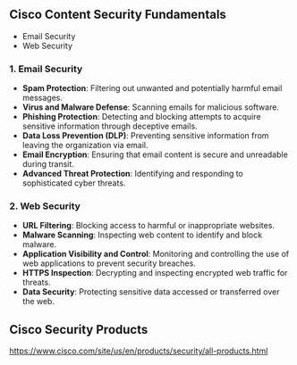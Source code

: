 ## Cisco Content Security Fundamentals
- Email Security
- Web Security


### 1. Email Security
- **Spam Protection**: Filtering out unwanted and potentially harmful email messages.
- **Virus and Malware Defense**: Scanning emails for malicious software.
- **Phishing Protection**: Detecting and blocking attempts to acquire sensitive information through deceptive emails.
- **Data Loss Prevention (DLP)**: Preventing sensitive information from leaving the organization via email.
- **Email Encryption**: Ensuring that email content is secure and unreadable during transit.
- **Advanced Threat Protection**: Identifying and responding to sophisticated cyber threats.

### 2. Web Security
- **URL Filtering**: Blocking access to harmful or inappropriate websites.
- **Malware Scanning**: Inspecting web content to identify and block malware.
- **Application Visibility and Control**: Monitoring and controlling the use of web applications to prevent security breaches.
- **HTTPS Inspection**: Decrypting and inspecting encrypted web traffic for threats.
- **Data Security**: Protecting sensitive data accessed or transferred over the web.

## Cisco Security Products

https://www.cisco.com/site/us/en/products/security/all-products.html

